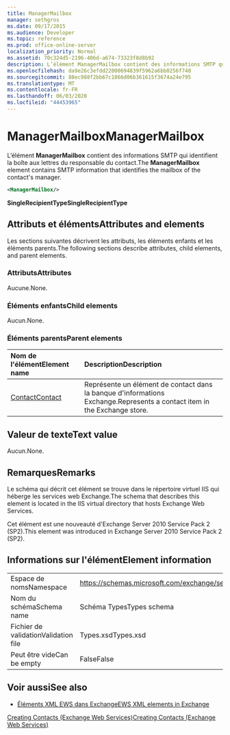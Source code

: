 ```yaml
---
title: ManagerMailbox
manager: sethgros
ms.date: 09/17/2015
ms.audience: Developer
ms.topic: reference
ms.prod: office-online-server
localization_priority: Normal
ms.assetid: 70c324d5-2196-406d-a674-73323f8d8b92
description: L’élément ManagerMailbox contient des informations SMTP qui identifient la boîte aux lettres du responsable du contact.
ms.openlocfilehash: da9e26c3efdd22000694839f5962a6bb0256f748
ms.sourcegitcommit: 88ec988f2bb67c1866d06b361615f3674a24e795
ms.translationtype: MT
ms.contentlocale: fr-FR
ms.lasthandoff: 06/03/2020
ms.locfileid: "44453965"
---
```

# <a name="managermailbox"></a><span data-ttu-id="cee4c-103">ManagerMailbox</span><span class="sxs-lookup"><span data-stu-id="cee4c-103">ManagerMailbox</span></span>

<span data-ttu-id="cee4c-104">L’élément **ManagerMailbox** contient des informations SMTP qui identifient la boîte aux lettres du responsable du contact.</span><span class="sxs-lookup"><span data-stu-id="cee4c-104">The **ManagerMailbox** element contains SMTP information that identifies the mailbox of the contact's manager.</span></span> 
  
```XML
<ManagerMailbox/>
```

 <span data-ttu-id="cee4c-105">**SingleRecipientType**</span><span class="sxs-lookup"><span data-stu-id="cee4c-105">**SingleRecipientType**</span></span>
## <a name="attributes-and-elements"></a><span data-ttu-id="cee4c-106">Attributs et éléments</span><span class="sxs-lookup"><span data-stu-id="cee4c-106">Attributes and elements</span></span>

<span data-ttu-id="cee4c-107">Les sections suivantes décrivent les attributs, les éléments enfants et les éléments parents.</span><span class="sxs-lookup"><span data-stu-id="cee4c-107">The following sections describe attributes, child elements, and parent elements.</span></span>
  
### <a name="attributes"></a><span data-ttu-id="cee4c-108">Attributs</span><span class="sxs-lookup"><span data-stu-id="cee4c-108">Attributes</span></span>

<span data-ttu-id="cee4c-109">Aucune.</span><span class="sxs-lookup"><span data-stu-id="cee4c-109">None.</span></span>
  
### <a name="child-elements"></a><span data-ttu-id="cee4c-110">Éléments enfants</span><span class="sxs-lookup"><span data-stu-id="cee4c-110">Child elements</span></span>

<span data-ttu-id="cee4c-111">Aucun.</span><span class="sxs-lookup"><span data-stu-id="cee4c-111">None.</span></span>
  
### <a name="parent-elements"></a><span data-ttu-id="cee4c-112">Éléments parents</span><span class="sxs-lookup"><span data-stu-id="cee4c-112">Parent elements</span></span>

|<span data-ttu-id="cee4c-113">**Nom de l'élément**</span><span class="sxs-lookup"><span data-stu-id="cee4c-113">**Element name**</span></span>|<span data-ttu-id="cee4c-114">**Description**</span><span class="sxs-lookup"><span data-stu-id="cee4c-114">**Description**</span></span>|
|:-----|:-----|
|[<span data-ttu-id="cee4c-115">Contact</span><span class="sxs-lookup"><span data-stu-id="cee4c-115">Contact</span></span>](contact.md) <br/> |<span data-ttu-id="cee4c-116">Représente un élément de contact dans la banque d'informations Exchange.</span><span class="sxs-lookup"><span data-stu-id="cee4c-116">Represents a contact item in the Exchange store.</span></span>  <br/> |
   
## <a name="text-value"></a><span data-ttu-id="cee4c-117">Valeur de texte</span><span class="sxs-lookup"><span data-stu-id="cee4c-117">Text value</span></span>

<span data-ttu-id="cee4c-118">Aucun.</span><span class="sxs-lookup"><span data-stu-id="cee4c-118">None.</span></span>
  
## <a name="remarks"></a><span data-ttu-id="cee4c-119">Remarques</span><span class="sxs-lookup"><span data-stu-id="cee4c-119">Remarks</span></span>

<span data-ttu-id="cee4c-120">Le schéma qui décrit cet élément se trouve dans le répertoire virtuel IIS qui héberge les services web Exchange.</span><span class="sxs-lookup"><span data-stu-id="cee4c-120">The schema that describes this element is located in the IIS virtual directory that hosts Exchange Web Services.</span></span>
  
<span data-ttu-id="cee4c-121">Cet élément est une nouveauté d'Exchange Server 2010 Service Pack 2 (SP2).</span><span class="sxs-lookup"><span data-stu-id="cee4c-121">This element was introduced in Exchange Server 2010 Service Pack 2 (SP2).</span></span>
  
## <a name="element-information"></a><span data-ttu-id="cee4c-122">Informations sur l'élément</span><span class="sxs-lookup"><span data-stu-id="cee4c-122">Element information</span></span>

|||
|:-----|:-----|
|<span data-ttu-id="cee4c-123">Espace de noms</span><span class="sxs-lookup"><span data-stu-id="cee4c-123">Namespace</span></span>  <br/> |https://schemas.microsoft.com/exchange/services/2006/types  <br/> |
|<span data-ttu-id="cee4c-124">Nom du schéma</span><span class="sxs-lookup"><span data-stu-id="cee4c-124">Schema name</span></span>  <br/> |<span data-ttu-id="cee4c-125">Schéma Types</span><span class="sxs-lookup"><span data-stu-id="cee4c-125">Types schema</span></span>  <br/> |
|<span data-ttu-id="cee4c-126">Fichier de validation</span><span class="sxs-lookup"><span data-stu-id="cee4c-126">Validation file</span></span>  <br/> |<span data-ttu-id="cee4c-127">Types.xsd</span><span class="sxs-lookup"><span data-stu-id="cee4c-127">Types.xsd</span></span>  <br/> |
|<span data-ttu-id="cee4c-128">Peut être vide</span><span class="sxs-lookup"><span data-stu-id="cee4c-128">Can be empty</span></span>  <br/> |<span data-ttu-id="cee4c-129">False</span><span class="sxs-lookup"><span data-stu-id="cee4c-129">False</span></span>  <br/> |
   
## <a name="see-also"></a><span data-ttu-id="cee4c-130">Voir aussi</span><span class="sxs-lookup"><span data-stu-id="cee4c-130">See also</span></span>



- [<span data-ttu-id="cee4c-131">Éléments XML EWS dans Exchange</span><span class="sxs-lookup"><span data-stu-id="cee4c-131">EWS XML elements in Exchange</span></span>](ews-xml-elements-in-exchange.md)


[<span data-ttu-id="cee4c-132">Creating Contacts (Exchange Web Services)</span><span class="sxs-lookup"><span data-stu-id="cee4c-132">Creating Contacts (Exchange Web Services)</span></span>](https://msdn.microsoft.com/library/4845917e-70d1-481c-bbd7-011ec6571789%28Office.15%29.aspx)


